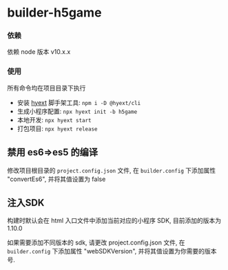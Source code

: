 # builder-h5game

### 依赖

依赖 node 版本 v10.x.x


### 使用

所有命令均在项目目录下执行

- 安装 [hyext](http://dev.huya.com/docs#/hyext-cli) 脚手架工具: `npm i -D @hyext/cli`
- 生成小程序配置: `npx hyext init -b h5game`
- 本地开发: `npx hyext start`
- 打包项目: `npx hyext release`

## 禁用 es6=>es5 的编译

修改项目根目录的 `project.config.json` 文件, 在 `builder.config` 下添加属性 "convertEs6", 并将其值设置为 false

## 注入SDK

构建时默认会在 html 入口文件中添加当前对应的小程序 SDK, 目前添加的版本为 1.10.0

如果需要添加不同版本的 sdk, 请更改 project.config.json 文件, 在 `builder.config` 下添加属性 "webSDKVersion", 并将其值设置为你需要的版本号.
